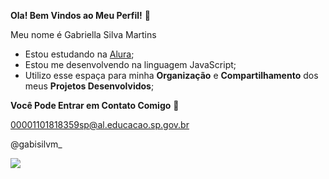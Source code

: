 **Ola! Bem Vindos ao Meu Perfil!** 💝

Meu nome é Gabriella Silva Martins

- Estou estudando na [Alura](https://alura.com.br);
- Estou me desenvolvendo na linguagem JavaScript;
- Utilizo esse espaça para minha **Organização** e **Compartilhamento** dos meus **Projetos Desenvolvidos**;

**Você Pode Entrar em Contato Comigo** 📧
 
00001101818359sp@al.educacao.sp.gov.br

@gabisilvm_

![](https://media1.tenor.com/m/HUaQ5m_dA_IAAAAC/happy-laughing.gif)


  
